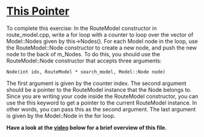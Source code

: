 # [This Pointer](https://www.bootcampai.org/courses/c-developer-nanodegree-program/lesson/08-this-pointer/)

To complete this exercise:
In the RouteModel constructor in route_model.cpp, write a for loop with a counter to loop over the vector of Model::Nodes given by this->Nodes().
For each Model node in the loop, use the RouteModel::Node constructor to create a new node, and push the new node to the back of m_Nodes.
To do this, you should use the RouteModel::Node constructor that accepts three arguments:
```
Node(int idx, RouteModel * search_model, Model::Node node)
```
The first argument is given by the counter index. The second argument should be a pointer to the RouteModel instance that the Node belongs to. Since you are writing your code inside the RouteModel constructor, you can use the this keyword to get a pointer to the current RouteModel instance. In other words, you can pass this as the second argument. The last argument is given by the Model::Node in the for loop.

<b>Have a look at the [video](https://www.bootcampai.org/courses/c-developer-nanodegree-program/lesson/09-code-create-routemodel-nodes/) below for a brief overview of this file.</b>
